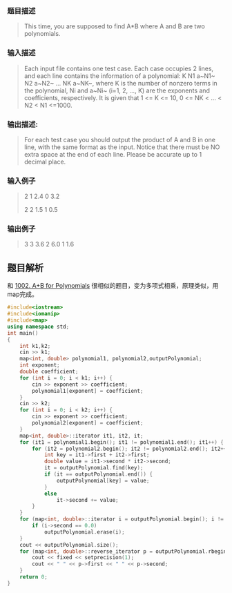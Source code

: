 ### 题目描述

> This time, you are supposed to find A*B where A and B are two polynomials.

### 输入描述

> Each input file contains one test case. Each case occupies 2 lines, and each line contains the information of a polynomial: K N1 a~N1~ N2 a~N2~ ... NK a~NK~, where K is the number of nonzero terms in the polynomial, Ni and a~Ni~ (i=1, 2, ..., K) are the exponents and coefficients, respectively. It is given that 1 <= K <= 10, 0 <= NK < ... < N2 < N1 <=1000.

### 输出描述:
> For each test case you should output the product of A and B in one line, with the same format as the input. Notice that there must be NO extra space at the end of each line. Please be accurate up to 1 decimal place.

### 输入例子
> 2 1 2.4 0 3.2  
>
>2 2 1.5 1 0.5

### 输出例子
> 3 3 3.6 2 6.0 1 1.6



## 题目解析
和 [1002. A+B for Polynomials](https://github.com/kurong00/PAT/blob/master/1002.%20A%2BB%20for%20Polynomials.md) 很相似的题目，变为多项式相乘，原理类似，用map完成。

```C++
#include<iostream>
#include<iomanip>
#include<map>
using namespace std;
int main()
{
	int k1,k2; 
	cin >> k1;
	map<int, double> polynomial1, polynomial2,outputPolynomial;
	int exponent;
	double coefficient;
	for (int i = 0; i < k1; i++) {
		cin >> exponent >> coefficient;
		polynomial1[exponent] = coefficient;
	}
	cin >> k2;
	for (int i = 0; i < k2; i++) {
		cin >> exponent >> coefficient;
		polynomial2[exponent] = coefficient;
	}
	map<int, double>::iterator it1, it2, it;
	for (it1 = polynomial1.begin(); it1 != polynomial1.end(); it1++) {
		for (it2 = polynomial2.begin(); it2 != polynomial2.end(); it2++) {
			int key = it1->first + it2->first;
			double value = it1->second * it2->second;
			it = outputPolynomial.find(key);
			if (it == outputPolynomial.end()) {
				outputPolynomial[key] = value;
			}
			else
				it->second += value;
		}
	}
	for (map<int, double>::iterator i = outputPolynomial.begin(); i != outputPolynomial.end(); i++) {
		if (i->second == 0.0)
			outputPolynomial.erase(i);
	}
	cout << outputPolynomial.size();
	for (map<int, double>::reverse_iterator p = outputPolynomial.rbegin(); p != outputPolynomial.rend(); p++) {
		cout << fixed << setprecision(1);
		cout << " " << p->first << " " << p->second;
	}
	return 0;
}
```